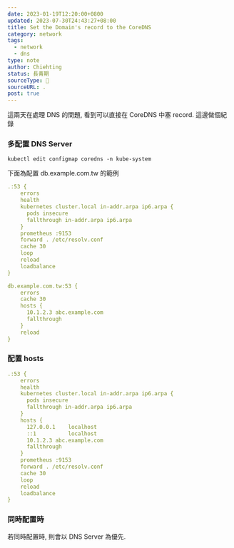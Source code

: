 ```yaml
---
date: 2023-01-19T12:20:00+0800
updated: 2023-07-30T24:43:27+08:00
title: Set the Domain's record to the CoreDNS
category: network
tags:
  - network
  - dns
type: note
author: Chiehting
status: 長青期
sourceType: 📜️
sourceURL: .
post: true
---
```


這兩天在處理 DNS 的問題, 看到可以直接在 CoreDNS 中塞 record. 這邊做個紀錄

<!--more-->

### 多配置 DNS Server

```shell
kubectl edit configmap coredns -n kube-system
```

下面為配置 db.example.com.tw 的範例

```yaml
.:53 {
    errors
    health
    kubernetes cluster.local in-addr.arpa ip6.arpa {
      pods insecure
      fallthrough in-addr.arpa ip6.arpa
    }
    prometheus :9153
    forward . /etc/resolv.conf
    cache 30
    loop
    reload
    loadbalance
}

db.example.com.tw:53 {
    errors
    cache 30
    hosts {
      10.1.2.3 abc.example.com
      fallthrough
    }
    reload
}
```

### 配置 hosts

```yaml
.:53 {
    errors
    health
    kubernetes cluster.local in-addr.arpa ip6.arpa {
      pods insecure
      fallthrough in-addr.arpa ip6.arpa
    }
    hosts {
      127.0.0.1    localhost
      ::1          localhost
      10.1.2.3 abc.example.com
      fallthrough
    }
    prometheus :9153
    forward . /etc/resolv.conf
    cache 30
    loop
    reload
    loadbalance
}
```

### 同時配置時

若同時配置時, 則會以 DNS Server 為優先.
